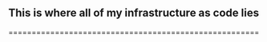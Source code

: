 ## This is where all of my infrastructure as code lies
======================================================